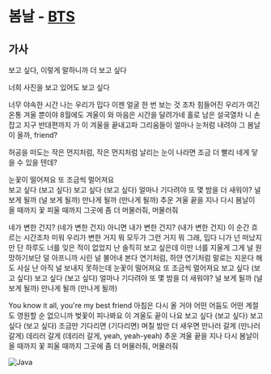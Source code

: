 # 봄날 - [BTS](https://ko.wikipedia.org/wiki/%EB%B0%A9%ED%83%84%EC%86%8C%EB%85%84%EB%8B%A8)

## 가사

보고 싶다, 이렇게 말하니까 더 보고 싶다

너희 사진을 보고 있어도 보고 싶다

너무 야속한 시간 나는 우리가 밉다
이젠 얼굴 한 번 보는 것 조차 힘들어진 우리가
여긴 온통 겨울 뿐이야 8월에도 겨울이 와
마음은 시간을 달려가네 홀로 남은 설국열차
니 손 잡고 지구 반대편까지 가 이 겨울을 끝내고파
그리움들이 얼마나 눈처럼 내려야 그 봄날이 올까, friend?

허공을 떠도는 작은 먼지처럼, 작은 먼지처럼
날리는 눈이 나라면 조금 더 빨리 네게 닿을 수 있을 텐데?

눈꽃이 떨어져요 또 조금씩 멀어져요  
보고 싶다 (보고 싶다)
보고 싶다 (보고 싶다)
얼마나 기다려야 또 몇 밤을 더 새워야?
널 보게 될까 (널 보게 될까)
만나게 될까 (만나게 될까)
추운 겨울 끝을 지나
다시 봄날이 올 때까지
꽃 피울 때까지
그곳에 좀 더 머물러줘, 머물러줘

네가 변한 건지? (네가 변한 건지)
아니면 내가 변한 건지? (내가 변한 건지)
이 순간 흐르는 시간조차 미워
우리가 변한 거지 뭐 모두가 그런 거지 뭐
그래, 밉다 니가 넌 떠났지만
단 하루도 너를 잊은 적이 없었지 난
솔직히 보고 싶은데 이만 너를 지울게
그게 널 원망하기보단 덜 아프니까
시린 널 불어내 본다 연기처럼, 하얀 연기처럼
말로는 지운다 해도 사실 난 아직 널 보내지 못하는데
눈꽃이 떨어져요 또 조금씩 멀어져요
보고 싶다 (보고 싶다)
보고 싶다 (보고 싶다)
얼마나 기다려야 또 몇 밤을 더 새워야?
널 보게 될까 (널 보게 될까)
만나게 될까 (만나게 될까)

You know it all, you're my best friend
아침은 다시 올 거야
어떤 어둠도 어떤 계절도
영원할 순 없으니까
벚꽃이 피나봐요 이 겨울도 끝이 나요
보고 싶다 (보고 싶다)
보고 싶다 (보고 싶다)
조금만 기다리면 (기다리면) 며칠 밤만 더 새우면
만나러 갈게 (만나러 갈게)
데리러 갈게 (데리러 갈게, yeah, yeah-yeah)
추운 겨울 끝을 지나
다시 봄날이 올 때까지
꽃 피울 때까지
그곳에 좀 더 머물러줘, 머물러줘

![Java](https://mblogthumb-phinf.pstatic.net/MjAxODAyMTZfMTQy/MDAxNTE4NzgyNTg3MTQ1.TBqZk5OSs3-5PSLbyUT3G_9mTFdXT86I-h7Tg1k383Qg.xPp8zVvy4xwELQN9rijrJ_m-JhiYBGI8-6IdF-Cmyl0g.PNG.shajung1999/1.png?type=w800)

